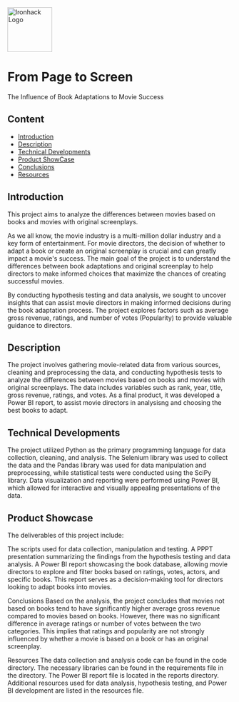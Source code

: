 <img src="https://bit.ly/2VnXWr2" alt="Ironhack Logo" width="100"/>

# From Page to Screen

The Influence of Book Adaptations to Movie Success


## Content

- [Introduction](#Introduction)
- [Description](#description)
- [Technical Developments](#Technical-Developments)
- [Product ShowCase](#deliverables)
- [Conclusions](#schedule)
- [Resources](#resources)

<a name="Introduction"></a>

## Introduction
This project aims to analyze the differences between movies based on books and movies with original screenplays. 

As we all know, the movie industry is a multi-million dollar industry and a key form of entertainment. For movie directors, the decision of whether to adapt a book or create an original screenplay is crucial and can greatly impact a movie's success.
The main goal of the project is to understand the differences between book adaptations and original screenplay to help directors to make informed choices that maximize the chances of creating successful movies.

By conducting hypothesis testing and data analysis, we sought to uncover insights that can assist movie directors in making informed decisions during the book adaptation process. The project explores factors such as average gross revenue, ratings, and number of votes (Popularity) to provide valuable guidance to directors.

<a name="description"></a>
## Description
The project involves gathering movie-related data from various sources, cleaning and preprocessing the data, and conducting hypothesis tests to analyze the differences between movies based on books and movies with original screenplays. The data includes variables such as rank, year, title, gross revenue, ratings, and votes.
As a final product, it was developed a Power BI report, to assist movie directors in analysisng and choosing the best books to adapt.


<a name="Technical-Developments"></a>
## Technical Developments
The project utilized Python as the primary programming language for data collection, cleaning, and analysis. The Selenium library was used to collect the data and the Pandas library was used for data manipulation and preprocessing, while statistical tests were conducted using the SciPy library. Data visualization and reporting were performed using Power BI, which allowed for interactive and visually appealing presentations of the data.


<a name="deliverables"></a>
## Product Showcase
The deliverables of this project include:

The scripts used for data collection, manipulation and testing.
A PPPT presentation summarizing the findings from the hypothesis testing and data analysis.
A Power BI report showcasing the book database, allowing movie directors to explore and filter books based on ratings, votes, actors, and specific books. This report serves as a decision-making tool for directors looking to adapt books into movies.

<a name="schedule"></a>
Conclusions
Based on the analysis, the project concludes that movies not based on books tend to have significantly higher average gross revenue compared to movies based on books. However, there was no significant difference in average ratings or number of votes between the two categories. This implies that ratings and popularity are not strongly influenced by whether a movie is based on a book or has an original screenplay.

<a name="resources"></a>
Resources
The data collection and analysis code can be found in the code directory. The necessary libraries can be found in the requirements file in the directory.
The Power BI report file is located in the reports directory.
Additional resources used for data analysis, hypothesis testing, and Power BI development are listed in the resources file.
